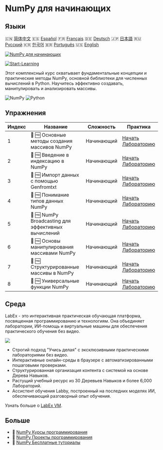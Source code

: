 # NumPy для начинающих

## Языки

🇨🇳 [简体中文](README_zh.md) 🇪🇸 [Español](README_es.md) 🇫🇷 [Français](README_fr.md) 🇩🇪 [Deutsch](README_de.md) 🇯🇵 [日本語](README_ja.md) 🇷🇺 [Русский](README_ru.md) 🇰🇷 [한국어](README_ko.md) 🇧🇷 [Português](README_pt.md) 🇺🇸 [English](README.md) 

[![NumPy для начинающих](https://cover-creator.labex.io/numpy-for-beginners.png?lang=ru)](https://labex.io/ru/courses/numpy-for-beginners)

[![Start-Learning](https://img.shields.io/badge/Start-Learning-whitesmoke?style=for-the-badge)](https://labex.io/ru/courses/numpy-for-beginners)

Этот комплексный курс охватывает фундаментальные концепции и практические методы NumPy, основной библиотеки для численных вычислений в Python. Научитесь эффективно создавать, манипулировать и анализировать массивы.

![NumPy](https://img.shields.io/badge/NumPy-whitesmoke?style=for-the-badge&logo=numpy)
![Python](https://img.shields.io/badge/Python-whitesmoke?style=for-the-badge&logo=python)


## Упражнения

|   Индекс | Название                                            | Сложность   | Практика                                                                                                               |
|----------|-----------------------------------------------------|-------------|------------------------------------------------------------------------------------------------------------------------|
|        1 | 📖 🆓 Основные методы создания массивов NumPy       | Начинающий  | <a target='_blank' href='https://labex.io/ru/tutorials/numpy-numpy-array-creation-596338'>Начать Лабораторию</a>       |
|        2 | 📖 🆓 Введение в индексацию в NumPy                 | Начинающий  | <a target='_blank' href='https://labex.io/ru/tutorials/numpy-numpy-indexing-on-ndarrays-596339'>Начать Лабораторию</a> |
|        3 | 📖 🆓 Импорт данных с помощью Genfromtxt            | Начинающий  | <a target='_blank' href='https://labex.io/ru/tutorials/numpy-numpy-io-genfromtxt-596340'>Начать Лабораторию</a>        |
|        4 | 📖 🆓 Понимание типов данных NumPy                  | Начинающий  | <a target='_blank' href='https://labex.io/ru/tutorials/numpy-numpy-data-types-596341'>Начать Лабораторию</a>           |
|        5 | 📖 🆓 NumPy Broadcasting для эффективных вычислений | Начинающий  | <a target='_blank' href='https://labex.io/ru/tutorials/numpy-numpy-broadcasting-596342'>Начать Лабораторию</a>         |
|        6 | 📖 🆓 Основы манипулирования массивами NumPy        | Начинающий  | <a target='_blank' href='https://labex.io/ru/tutorials/numpy-numpy-copies-and-views-596343'>Начать Лабораторию</a>     |
|        7 | 📖 🆓 Структурированные массивы в NumPy             | Начинающий  | <a target='_blank' href='https://labex.io/ru/tutorials/numpy-numpy-structured-arrays-596344'>Начать Лабораторию</a>    |
|        8 | 📖 🆓 Универсальные функции NumPy                   | Начинающий  | <a target='_blank' href='https://labex.io/ru/tutorials/numpy-numpy-universal-functions-596345'>Начать Лабораторию</a>  |

## Среда

LabEx - это интерактивная практическая обучающая платформа, посвященная программированию и технологиям. Она объединяет лаборатории, ИИ-помощь и виртуальные машины для обеспечения практического обучения без видео.

![](https://tutorial-screenshot.getvm.io/images/vm-1725247253.png)

- Строгий подход "Учись делая" с эксклюзивными практическими лабораториями без видео.
- Интерактивные онлайн-среды в браузере с автоматизированными пошаговыми проверками.
- Структурированная организация контента с системой на основе Дерева Навыков.
- Растущий учебный ресурс из 30 Деревьев Навыков и более 6,000 Лабораторий.
- Ассистент обучения Labby, построенный на последних моделях ИИ, обеспечивающий разговорный опыт обучения.

Узнать больше о [LabEx VM](https://support.labex.io/using-labex/virtual-machine).

## Больше

- 🔗 [NumPy Курсы программирования](https://github.com/labex-labs/awesome-programming-courses)
- 🔗 [NumPy Проекты программирования](https://github.com/labex-labs/awesome-programming-projects)
- 🔗 [NumPy Бесплатные туториалы](https://github.com/labex-labs/numpy-free-tutorials)

